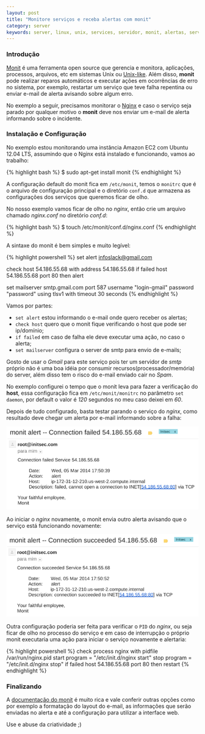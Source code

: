 ```yaml
---
layout: post
title: "Monitore serviços e receba alertas com monit"
category: server
keywords: server, linux, unix, services, servidor, monit, alertas, serviços
---
```


### Introdução

[Monit](http://mmonit.com/monit/) é uma ferramenta open source que gerencia e
monitora, aplicações, processos, arquivos, etc em sistemas Unix ou [Unix-like](http://en.wikipedia.org/wiki/Unix-like).
Além disso, **monit** pode realizar reparos automáticos e executar ações em
ocorrências de erro no sistema, por exemplo, restartar um serviço que teve falha
repentina ou enviar e-mail de alerta avisando sobre algum erro.

No exemplo a seguir, precisamos monitorar o [Nginx](http://nginx.org/) e caso o
serviço seja parado por qualquer motivo o **monit** deve nos enviar um e-mail
de alerta informando sobre o incidente.

### Instalação e Configuração

No exemplo estou monitorando uma instância Amazon EC2 com Ubuntu 12.04 LTS,
assumindo que o Nginx está instalado e funcionando, vamos ao trabalho:

{% highlight bash %}
$ sudo apt-get install monit
{% endhighlight %}

A configuração default do monit fica em `/etc/monit`, temos o `monitrc` que é
o arquivo de configuração principal e o diretório `conf.d` que  armazena as
configurações dos serviços que queremos ficar de olho.

No nosso exemplo vamos ficar de olho no *nginx*, então crie um arquivo chamado
*nginx.conf* no diretório *conf.d*:

{% highlight bash %}
$ touch /etc/monit/conf.d/nginx.conf
{% endhighlight %}

A sintaxe do monit é bem simples e muito legível:

{% highlight powershell %}
set alert infoslack@gmail.com

check host 54.186.55.68 with address 54.186.55.68
    if failed host 54.186.55.68 port 80 then alert

set mailserver smtp.gmail.com port 587
    username "login-gmail" password "password"
    using tlsv1
    with timeout 30 seconds
{% endhighlight %}

Vamos por partes:

* `set alert` estou informando o e-mail onde quero receber os alertas;
* `check host` quero que o monit fique verificando o host que pode ser ip/domínio;
* `if failed` em caso de falha ele deve executar uma ação, no caso o alerta;
* `set mailserver` configura o server de smtp para envio de e-mails;

Gosto de usar o *Gmail* para este serviço pois ter um servidor de *smtp* próprio
não é uma boa idéia por consumir recursos(processador/memória) do server, além
disso tem o risco do e-mail enviado cair no *Spam*.

No exemplo configurei o tempo que o monit leva para fazer a verificação do
**host**, essa configuração fica em `/etc/monit/monitrc` no parâmetro
`set daemon`, por default o valor é *120* segundos no meu caso deixei em *60*.

Depois de tudo configurado, basta testar parando o serviço do *nginx*, como
resultado deve chegar um alerta por e-mail informando sobre a falha:

![Alerta monit](/images/monit-alert-fail.png)

Ao iniciar o *nginx* novamente, o monit envia outro alerta avisando que o
serviço está funcionando novamente:

![Alerta monit](/images/monit-alert-success.png)

Outra configuração poderia ser feita para verificar o `PID` do *nginx*, ou seja
ficar de olho no processo do serviço e em caso de interrupção o próprio monit
executaria uma ação para iniciar o serviço novamente e alertaria:

{% highlight powershell %}
check process nginx with pidfile /var/run/nginx.pid
    start program = "/etc/init.d/nginx start"
    stop program = "/etc/init.d/nginx stop"
    if failed host 54.186.55.68 port 80 then restart
{% endhighlight %}
<br />
### Finalizando

A [documentação do monit](http://mmonit.com/monit/documentation/monit.html) é muito rica e vale conferir outras opções como por
exemplo a formatação do layout do e-mail, as informações que serão enviadas no
alerta e até a configuração para utilizar a interface web.

Use e abuse da criatividade ;)
